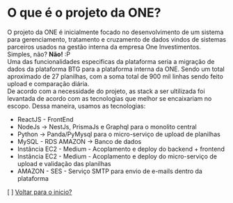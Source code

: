 
# O que é o projeto da ONE?

O projeto da ONE é inicialmente focado no desenvolvimento de um sistema para gerenciamento, tratamento e cruzamento de dados vindos de sistemas parceiros usados na gestão interna da empresa One Investimentos.  
Simples, não? **Não!** :P  
Uma das funcionalidades especificas da plataforma seria a migração de dados da plataforma BTG para a plataforma interna da ONE. Sendo um total aproximado de 27 planilhas, com a soma total de 900 mil linhas sendo feito upload e comparação diária.  
De acordo com a necessidade do projeto, as stack a ser ultilizada foi levantada de acordo com as tecnologias que melhor se encaixariam no escopo. Dessa maneira, usamos as tecnologias:  
  
* ReactJS - FrontEnd
* NodeJs -> NestJs, PrismaJs e Graphql para o monolito central
* Python -> Panda/PyMysql para o micro-serviço de upload de planilhas
* MySQL - RDS AMAZON -> Banco de dados
* Instância EC2 - Medium - Acoplamento e deploy do backend + frontend
* Instância EC2 - Medium - Acoplamento e deploy do micro-serviço de upload e validação das planilhas
* AMAZON - SES - Serviço SMTP para envio de e-mails dentro da plataforma

[ ]  [Voltar para o inicio?](https://github.com/KoenomatachiSan/one-trading-warzone)

